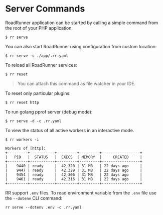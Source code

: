 # Server Commands

RoadRunner application can be started by calling a simple command from the root of your PHP application.

```
$ rr serve 
```

You can also start RoadRunner using configuration from custom location:

```
$ rr serve -c ./app/.rr.yaml
```

To reload all RoadRunner services:

```
$ rr reset
```

> You can attach this command as file watcher in your IDE.

To reset only particular plugins:

```
$ rr reset http
```

To run golang pprof server (debug mode):

```
$ rr serve -d -c .rr.yaml
```

To view the status of all active workers in an interactive mode.

```
$ rr workers -i
```

```
Workers of [http]:
+---------+-----------+---------+---------+-----------------+
|   PID   |  STATUS   |  EXECS  | MEMORY  |     CREATED     |
+---------+-----------+---------+---------+-----------------+
|    9440 | ready     |  42,320 | 31 MB   | 22 days ago     |
|    9447 | ready     |  42,329 | 31 MB   | 22 days ago     |
|    9454 | ready     |  42,306 | 31 MB   | 22 days ago     |
|    9461 | ready     |  42,316 | 31 MB   | 22 days ago     |
+---------+-----------+---------+---------+-----------------+
```

RR support `.env` files. To read environment variable from the `.env` file use the `--dotenv` CLI command:
```
rr serve --dotenv .env -c .rr.yaml
```
